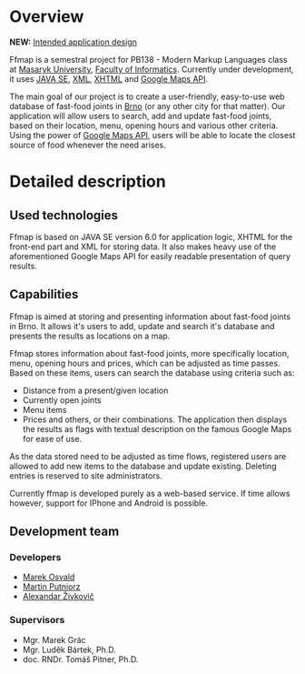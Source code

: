 # Overview #

**NEW:** [Intended application design](ApplicationDesign.md)

Ffmap is a semestral project for PB138 - Modern Markup Languages class at [Masaryk University](http://www.muni.cz/?lang=en), [Faculty of Informatics](http://www.fi.muni.cz/index.xhtml.en). Currently under development, it uses [JAVA SE](http://en.wikipedia.org/wiki/Java_se), [XML](http://en.wikipedia.org/wiki/Xml), [XHTML](http://en.wikipedia.org/wiki/Xhtml) and [Google Maps API](http://en.wikipedia.org/wiki/Google_Maps_API#Google_Maps_API).

The main goal of our project is to create a user-friendly, easy-to-use web database of fast-food joints in [Brno](http://en.wikipedia.org/wiki/Brno) (or any other city for that matter). Our application will allow users to search, add and update fast-food joints, based on their location, menu, opening hours and various other criteria. Using the power of [Google Maps API](http://en.wikipedia.org/wiki/Google_Maps_API#Google_Maps_API), users will be able to locate the closest source of food whenever the need arises.


# Detailed description #

## Used technologies ##

Ffmap is based on JAVA SE version 6.0 for application logic, XHTML for the front-end part and XML for storing data. It also makes heavy use of the aforementioned Google Maps API for easily readable presentation of query results.

## Capabilities ##

Ffmap is aimed at storing and presenting information about fast-food joints in Brno. It allows it's users to add, update and search it's database and presents the results as locations on a map.

Ffmap stores information about fast-food joints, more specifically location, menu, opening hours and prices, which can be adjusted as time passes. Based on these items, users can search the database using criteria such as:
  * Distance from a present/given location
  * Currently open joints
  * Menu items
  * Prices
and others, or their combinations.
The application then displays the results as flags with textual description on the famous Google Maps for ease of use.

As the data stored need to be adjusted as time flows, registered users are allowed to add new items to the database and update existing. Deleting entries is reserved to site administrators.

Currently ffmap is developed purely as a web-based service. If time allows however, support for IPhone and Android is possible.

## Development team ##

### Developers ###
  * [Marek Osvald](MarekOsvald.md)
  * [Martin Putniorz](MartinPutniorz.md)
  * [Alexandar Živkovič](AlexandarZivkovic.md)

### Supervisors ###
  * Mgr. Marek Grác
  * Mgr. Luděk Bártek, Ph.D.
  * doc. RNDr. Tomáš Pitner, Ph.D.